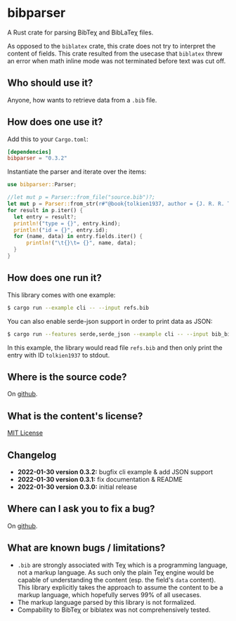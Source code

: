 # bibparser

A Rust crate for parsing BibTeχ and BibLaTeχ files.

As opposed to the `biblatex` crate, this crate does not try to interpret the content of fields.
This crate resulted from the usecase that `biblatex` threw an error when math inline mode was not terminated before text was cut off.

## Who should use it?

Anyone, how wants to retrieve data from a `.bib` file.

## How does one use it?

Add this to your `Cargo.toml`:
```toml
[dependencies]
bibparser = "0.3.2"
```

Instantiate the parser and iterate over the items:
```rust
use bibparser::Parser;

//let mut p = Parser::from_file("source.bib")?;
let mut p = Parser::from_str(r#"@book{tolkien1937, author = {J. R. R. Tolkien}}"#)?;
for result in p.iter() {
  let entry = result?;
  println!("type = {}", entry.kind);
  println!("id = {}", entry.id);
  for (name, data) in entry.fields.iter() {
      println!("\t{}\t= {}", name, data);
  }
}
```

## How does one run it?

This library comes with one example:

```bash
$ cargo run --example cli -- --input refs.bib
```

You can also enable serde-json support in order to print data as JSON:

```bash
$ cargo run --features serde,serde_json --example cli -- --input bib_biblatex.bib --json
```

In this example, the library would read file `refs.bib` and then only print the entry with ID `tolkien1937` to stdout.

## Where is the source code?

On [github](https://github.com/typho/bibparser).

## What is the content's license?

[MIT License](LICENSE.txt)

## Changelog

* **2022-01-30 version 0.3.2:** bugfix cli example & add JSON support
* **2022-01-30 version 0.3.1:** fix documentation & README
* **2022-01-30 version 0.3.0:** initial release

## Where can I ask you to fix a bug?

On [github](https://github.com/typho/bibparser/issues).

## What are known bugs / limitations?

- `.bib` are strongly associated with Teχ which is a programming language, not a markup language. As such only the plain Teχ engine would be capable of understanding the content (esp. the field's `data` content). This library explicitly takes the approach to assume the content to be a markup language, which hopefully serves 99% of all usecases.
- The markup language parsed by this library is not formalized.
- Compability to BibTeχ or biblatex was not comprehensively tested.

